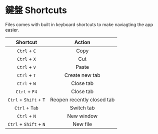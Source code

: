
# 鍵盤 Shortcuts

Files comes with built in keyboard shortcuts to make naviagting the app easier.

| Shortcut | Action |
| :---: | :---: |
| `Ctrl` + `C` | Copy |
| `Ctrl` + `X` | Cut |
| `Ctrl` + `V` | Paste |
| `Ctrl` + `T` | Create new tab |
| `Ctrl` + `W` | Close tab |
| `Ctrl` + `F4` | Close tab |
| `Ctrl` + `Shift` + `T` | Reopen recently closed tab |
| `Ctrl` + `Tab` | Switch tab |
| `Ctrl` + `N` | New window |
| `Ctrl` + `Shift` + `N` | New file |
